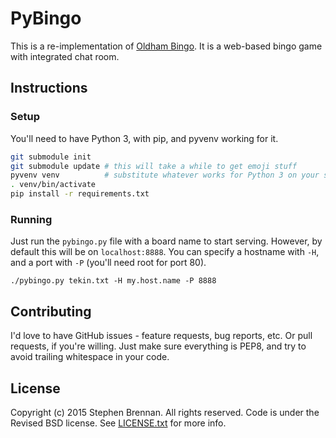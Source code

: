 PyBingo
=======

This is a re-implementation of [Oldham Bingo][].  It is a web-based bingo game
with integrated chat room.

Instructions
------------

### Setup

You'll need to have Python 3, with pip, and pyvenv working for it.

```bash
git submodule init
git submodule update # this will take a while to get emoji stuff
pyvenv venv          # substitute whatever works for Python 3 on your system
. venv/bin/activate
pip install -r requirements.txt
```

### Running

Just run the `pybingo.py` file with a board name to start serving.  However, by
default this will be on `localhost:8888`.  You can specify a hostname with `-H`,
and a port with `-P` (you'll need root for port 80).

    ./pybingo.py tekin.txt -H my.host.name -P 8888


Contributing
------------

I'd love to have GitHub issues - feature requests, bug reports, etc.  Or pull
requests, if you're willing.  Just make sure everything is PEP8, and try to
avoid trailing whitespace in your code.

License
-------

Copyright (c) 2015 Stephen Brennan.  All rights reserved.  Code is under the
Revised BSD license.  See [LICENSE.txt][] for more info.

[Oldham Bingo]: https://github.com/aaronneyer/oldham-bingo
[LICENSE.txt]: LICENSE.txt
